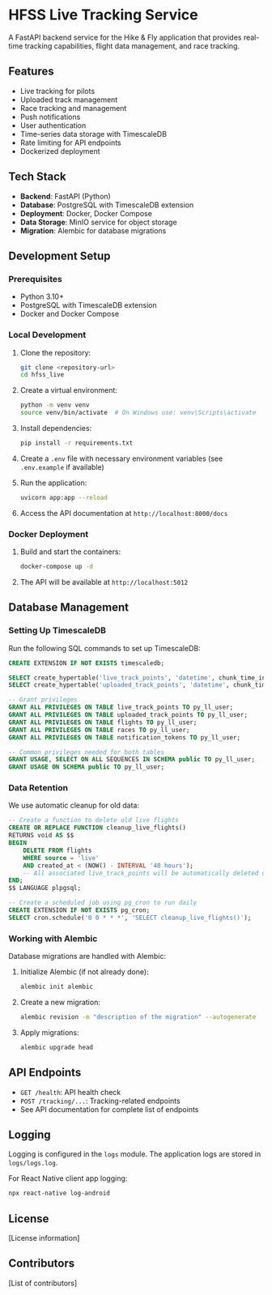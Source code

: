 # HFSS Live Tracking Service

A FastAPI backend service for the Hike & Fly application that provides real-time tracking capabilities, flight data management, and race tracking.

## Features

- Live tracking for pilots
- Uploaded track management
- Race tracking and management
- Push notifications
- User authentication
- Time-series data storage with TimescaleDB
- Rate limiting for API endpoints
- Dockerized deployment

## Tech Stack

- **Backend**: FastAPI (Python)
- **Database**: PostgreSQL with TimescaleDB extension
- **Deployment**: Docker, Docker Compose
- **Data Storage**: MinIO service for object storage
- **Migration**: Alembic for database migrations

## Development Setup

### Prerequisites

- Python 3.10+
- PostgreSQL with TimescaleDB extension
- Docker and Docker Compose

### Local Development

1. Clone the repository:

   ```bash
   git clone <repository-url>
   cd hfss_live
   ```

2. Create a virtual environment:

   ```bash
   python -m venv venv
   source venv/bin/activate  # On Windows use: venv\Scripts\activate
   ```

3. Install dependencies:

   ```bash
   pip install -r requirements.txt
   ```

4. Create a `.env` file with necessary environment variables (see `.env.example` if available)

5. Run the application:

   ```bash
   uvicorn app:app --reload
   ```

6. Access the API documentation at `http://localhost:8000/docs`

### Docker Deployment

1. Build and start the containers:

   ```bash
   docker-compose up -d
   ```

2. The API will be available at `http://localhost:5012`

## Database Management

### Setting Up TimescaleDB

Run the following SQL commands to set up TimescaleDB:

```sql
CREATE EXTENSION IF NOT EXISTS timescaledb;

SELECT create_hypertable('live_track_points', 'datetime', chunk_time_interval => INTERVAL '1 day');
SELECT create_hypertable('uploaded_track_points', 'datetime', chunk_time_interval => INTERVAL '1 day');

-- Grant privileges
GRANT ALL PRIVILEGES ON TABLE live_track_points TO py_ll_user;
GRANT ALL PRIVILEGES ON TABLE uploaded_track_points TO py_ll_user;
GRANT ALL PRIVILEGES ON TABLE flights TO py_ll_user;
GRANT ALL PRIVILEGES ON TABLE races TO py_ll_user;
GRANT ALL PRIVILEGES ON TABLE notification_tokens TO py_ll_user;

-- Common privileges needed for both tables
GRANT USAGE, SELECT ON ALL SEQUENCES IN SCHEMA public TO py_ll_user;
GRANT USAGE ON SCHEMA public TO py_ll_user;
```

### Data Retention

We use automatic cleanup for old data:

```sql
-- Create a function to delete old live flights
CREATE OR REPLACE FUNCTION cleanup_live_flights()
RETURNS void AS $$
BEGIN
    DELETE FROM flights
    WHERE source = 'live'
    AND created_at < (NOW() - INTERVAL '48 hours');
    -- All associated live_track_points will be automatically deleted due to CASCADE
END;
$$ LANGUAGE plpgsql;

-- Create a scheduled job using pg_cron to run daily
CREATE EXTENSION IF NOT EXISTS pg_cron;
SELECT cron.schedule('0 0 * * *', 'SELECT cleanup_live_flights()');
```

### Working with Alembic

Database migrations are handled with Alembic:

1. Initialize Alembic (if not already done):

   ```bash
   alembic init alembic
   ```

2. Create a new migration:

   ```bash
   alembic revision -m "description of the migration" --autogenerate
   ```

3. Apply migrations:
   ```bash
   alembic upgrade head
   ```

## API Endpoints

- `GET /health`: API health check
- `POST /tracking/...`: Tracking-related endpoints
- See API documentation for complete list of endpoints

## Logging

Logging is configured in the `logs` module. The application logs are stored in `logs/logs.log`.

For React Native client app logging:

```bash
npx react-native log-android
```

## License

[License information]

## Contributors

[List of contributors]
